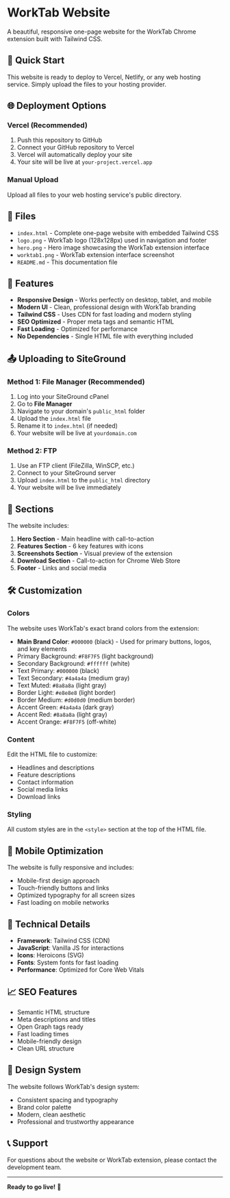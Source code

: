 # WorkTab Website

A beautiful, responsive one-page website for the WorkTab Chrome extension built with Tailwind CSS.

## 🚀 Quick Start

This website is ready to deploy to Vercel, Netlify, or any web hosting service. Simply upload the files to your hosting provider.

## 🌐 Deployment Options

### Vercel (Recommended)
1. Push this repository to GitHub
2. Connect your GitHub repository to Vercel
3. Vercel will automatically deploy your site
4. Your site will be live at `your-project.vercel.app`

### Manual Upload
Upload all files to your web hosting service's public directory.

## 📁 Files

- `index.html` - Complete one-page website with embedded Tailwind CSS
- `logo.png` - WorkTab logo (128x128px) used in navigation and footer
- `hero.png` - Hero image showcasing the WorkTab extension interface
- `worktab1.png` - WorkTab extension interface screenshot
- `README.md` - This documentation file

## 🎨 Features

- **Responsive Design** - Works perfectly on desktop, tablet, and mobile
- **Modern UI** - Clean, professional design with WorkTab branding
- **Tailwind CSS** - Uses CDN for fast loading and modern styling
- **SEO Optimized** - Proper meta tags and semantic HTML
- **Fast Loading** - Optimized for performance
- **No Dependencies** - Single HTML file with everything included

## 📤 Uploading to SiteGround

### Method 1: File Manager (Recommended)
1. Log into your SiteGround cPanel
2. Go to **File Manager**
3. Navigate to your domain's `public_html` folder
4. Upload the `index.html` file
5. Rename it to `index.html` (if needed)
6. Your website will be live at `yourdomain.com`

### Method 2: FTP
1. Use an FTP client (FileZilla, WinSCP, etc.)
2. Connect to your SiteGround server
3. Upload `index.html` to the `public_html` directory
4. Your website will be live immediately

## 🎯 Sections

The website includes:

1. **Hero Section** - Main headline with call-to-action
2. **Features Section** - 6 key features with icons
3. **Screenshots Section** - Visual preview of the extension
4. **Download Section** - Call-to-action for Chrome Web Store
5. **Footer** - Links and social media

## 🛠 Customization

### Colors
The website uses WorkTab's exact brand colors from the extension:
- **Main Brand Color**: `#000000` (black) - Used for primary buttons, logos, and key elements
- Primary Background: `#F8F7F5` (light background)
- Secondary Background: `#ffffff` (white)
- Text Primary: `#000000` (black)
- Text Secondary: `#4a4a4a` (medium gray)
- Text Muted: `#8a8a8a` (light gray)
- Border Light: `#e8e8e8` (light border)
- Border Medium: `#d0d0d0` (medium border)
- Accent Green: `#4a4a4a` (dark gray)
- Accent Red: `#8a8a8a` (light gray)
- Accent Orange: `#F8F7F5` (off-white)

### Content
Edit the HTML file to customize:
- Headlines and descriptions
- Feature descriptions
- Contact information
- Social media links
- Download links

### Styling
All custom styles are in the `<style>` section at the top of the HTML file.

## 📱 Mobile Optimization

The website is fully responsive and includes:
- Mobile-first design approach
- Touch-friendly buttons and links
- Optimized typography for all screen sizes
- Fast loading on mobile networks

## 🔧 Technical Details

- **Framework**: Tailwind CSS (CDN)
- **JavaScript**: Vanilla JS for interactions
- **Icons**: Heroicons (SVG)
- **Fonts**: System fonts for fast loading
- **Performance**: Optimized for Core Web Vitals

## 📈 SEO Features

- Semantic HTML structure
- Meta descriptions and titles
- Open Graph tags ready
- Fast loading times
- Mobile-friendly design
- Clean URL structure

## 🎨 Design System

The website follows WorkTab's design system:
- Consistent spacing and typography
- Brand color palette
- Modern, clean aesthetic
- Professional and trustworthy appearance

## 📞 Support

For questions about the website or WorkTab extension, please contact the development team.

---

**Ready to go live!** 🚀
